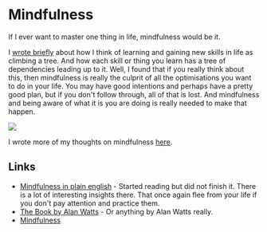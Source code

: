 # Mindfulness
If I ever want to master one thing in life, mindfulness would be it.

I [wrote briefly](https://medium.com/@NikitaVoloboev/the-root-of-it-all-9b6ab6a77e1d) about how I think of learning and gaining new skills in life as climbing a tree. And how each skill or thing you learn has a tree of dependencies leading up to it. Well, I found that if you really think about this, then mindfulness is really the culprit of all the optimisations you want to do in your life. You may have good intentions and perhaps have a pretty good plan, but if you don't follow through, all of that is lost. And mindfulness and being aware of what it is you are doing is really needed to make that happen.

![](https://i.redd.it/5ke1r9et38601.jpg)

I wrote more of my thoughts on mindfulness [here](meditation.md).

## Links
- [Mindfulness in plain english](http://misc.equanimity.info/downloads/mindfulness_in_plain_english.pdf) - Started reading but did not finish it. There is a lot of interesting insights there. That once again flee from your life if you don't pay attention and practice them.
- [The Book by Alan Watts](http://www.freespiritualebooks.com/uploads/5/0/5/8/50589505/the-book-on-the-taboo-against-knowing-who-you-are-by-alan-watts.pdf) - Or anything by Alan Watts really.
- [Mindfulness](https://brandur.org/fragments/mindfulness)